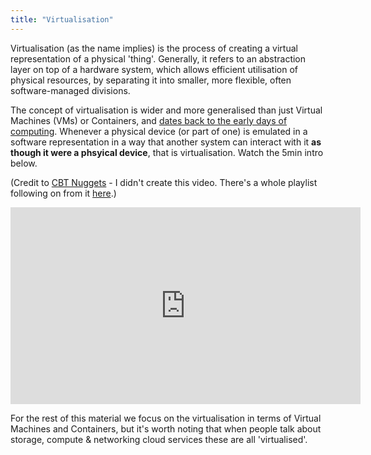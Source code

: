 ```yaml
---
title: "Virtualisation"
---
```


Virtualisation (as the name implies) is the process of creating a virtual representation of a physical 'thing'. Generally, it refers to an abstraction layer on top of a hardware system, which allows efficient utilisation of physical resources, by separating it into smaller, more flexible, often software-managed divisions.

The concept of virtualisation is wider and more generalised than just Virtual Machines (VMs) or Containers, and [dates back to the early days of computing](https://docs.oracle.com/cd/E26996_01/E18549/html/VMUSG1010.html). Whenever a physical device (or part of one) is emulated in a software representation in a way that another system can interact with it **as though it were a phsyical device**, that is virtualisation. Watch the 5min intro below.

(Credit to [CBT Nuggets](https://www.youtube.com/channel/UClIFqsmxnwVNNlsvjH1D1Aw) - I didn't create this video. There's a whole playlist following on from it [here](https://www.youtube.com/redirect?event=video_description&redir_token=QUFFLUhqbVozRlNUbzNOOVNLWnJRUVA1ZGp4WnV2QUhZd3xBQ3Jtc0tsaHZva2E0VHM4ZGkzR25rOWRXUEJUenhNS25GNkVvNExQQ2ZrOERrUHI2eFpfaTV3NkJqM29abmpuVGFPLTdQY3RUaE13SXc5TnQxWm9FZFdYOGRQOFBGeUZGOWM2SUZXT2ozZTJwU1I3bGt3Y01uOA&q=https%3A%2F%2Fcbt.gg%2F2M8V2m2).)

<iframe width="560" height="315" src="https://www.youtube.com/embed/biO_TV7k1cU" frameborder="0" allow="accelerometer; autoplay; encrypted-media; gyroscope; picture-in-picture" allowfullscreen></iframe>

For the rest of this material we focus on the virtualisation in terms of Virtual Machines and Containers, but it's worth noting that when people talk about storage, compute & networking cloud services these are all 'virtualised'.
